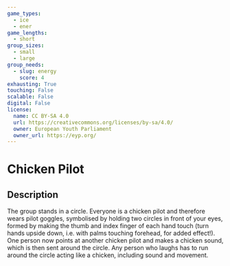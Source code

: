 ```yaml
---
game_types:
  - ice
  - ener
game_lengths:
  - short
group_sizes:
  - small
  - large
group_needs:
  - slug: energy
    score: 4
exhausting: True
touching: False
scalable: False
digital: False
license:
  name: CC BY-SA 4.0
  url: https://creativecommons.org/licenses/by-sa/4.0/
  owner: European Youth Parliament
  owner_url: https://eyp.org/
---
```

# Chicken Pilot

## Description
The group stands in a circle. Everyone is a chicken pilot and therefore wears pilot goggles, symbolised by holding two circles in front of your eyes, formed by making the thumb and index finger of each hand touch (turn hands upside down, i.e. with palms touching forehead, for added effect!). One person now points at another chicken pilot and makes a chicken sound, which is then sent around the circle. Any person who laughs has to run around the circle acting like a chicken, including sound and movement.
